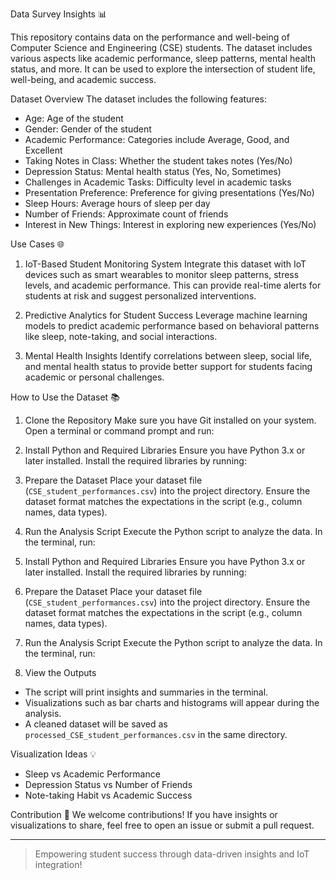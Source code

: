 Data Survey Insights 📊

This repository contains data on the performance and well-being of Computer Science and Engineering (CSE) students. 
The dataset includes various aspects like academic performance, sleep patterns, mental health status, and more. 
It can be used to explore the intersection of student life, well-being, and academic success.

Dataset Overview
The dataset includes the following features:
- Age: Age of the student
- Gender: Gender of the student
- Academic Performance: Categories include Average, Good, and Excellent
- Taking Notes in Class: Whether the student takes notes (Yes/No)
- Depression Status: Mental health status (Yes, No, Sometimes)
- Challenges in Academic Tasks: Difficulty level in academic tasks
- Presentation Preference: Preference for giving presentations (Yes/No)
- Sleep Hours: Average hours of sleep per day
- Number of Friends: Approximate count of friends
- Interest in New Things: Interest in exploring new experiences (Yes/No)

 Use Cases 🌐
1. IoT-Based Student Monitoring System
Integrate this dataset with IoT devices such as smart wearables to monitor sleep patterns, stress levels, and academic performance. 
This can provide real-time alerts for students at risk and suggest personalized interventions.

 2. Predictive Analytics for Student Success
Leverage machine learning models to predict academic performance based on behavioral patterns like sleep, note-taking, and social interactions.

3. Mental Health Insights
Identify correlations between sleep, social life, and mental health status to provide better support for students facing academic or personal challenges.

 How to Use the Dataset 📚
1. Clone the Repository
Make sure you have Git installed on your system. Open a terminal or command prompt and run:

2. Install Python and Required Libraries
Ensure you have Python 3.x or later installed. Install the required libraries by running:

3. Prepare the Dataset
Place your dataset file (`CSE_student_performances.csv`) into the project directory. Ensure the dataset format matches the expectations in the script (e.g., column names, data types).

4. Run the Analysis Script
Execute the Python script to analyze the data. In the terminal, run:

5. Install Python and Required Libraries
Ensure you have Python 3.x or later installed. Install the required libraries by running:

6. Prepare the Dataset
Place your dataset file (`CSE_student_performances.csv`) into the project directory. Ensure the dataset format matches the expectations in the script (e.g., column names, data types).

7. Run the Analysis Script
Execute the Python script to analyze the data. In the terminal, run:

8. View the Outputs
- The script will print insights and summaries in the terminal.
- Visualizations such as bar charts and histograms will appear during the analysis.
- A cleaned dataset will be saved as `processed_CSE_student_performances.csv` in the same directory.

 Visualization Ideas 💡
- Sleep vs Academic Performance
- Depression Status vs Number of Friends
- Note-taking Habit vs Academic Success

 Contribution 🤝
We welcome contributions! If you have insights or visualizations to share, feel free to open an issue or submit a pull request.


---
> Empowering student success through data-driven insights and IoT integration!
